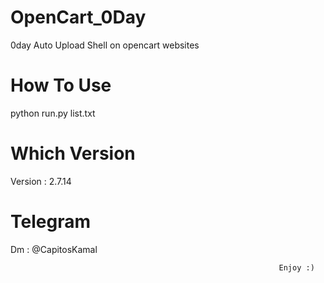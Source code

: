 # OpenCart_0Day

0day Auto Upload Shell on opencart websites

# How To Use

python run.py list.txt

# Which Version

Version : 2.7.14

# Telegram

Dm : @CapitosKamal

                                                                Enjoy :)
